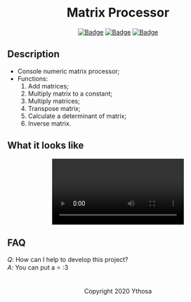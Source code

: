 <br>

<h1 align="center">Matrix Processor</h1>
<div align="center">

[![Badge](https://img.shields.io/badge/Uses-Kotlin-orange.svg?style=flat&logo=kotlin&logoWidth=15&logoColor=orange)](https://kotlinlang.org/)
[![Badge](https://img.shields.io/badge/Open-Source-green.svg?style=flat&logo=open-source-initiative&logoWidth=15&logoColor=green)](https://ru.wikipedia.org/wiki/Open_source)
[![Badge](https://img.shields.io/badge/Made_with-Affection-ff69b4.svg?style=flat&logo=ko-fi&logoWidth=15&logoColor=ff69b4)](https://i.pinimg.com/736x/d7/5f/e3/d75fe32e7af10c3ed0bafb98816a6ce2.jpg)

</div>

## Description
-   Console numeric matrix processor;
-   Functions:
    1. Add matrices;
    2. Multiply matrix to a constant;
    3. Multiply matrices;
    4. Transpose matrix;
    5. Calculate a determinant of matrix;
    6. Inverse matrix.

## What it looks like

<div align="center">
    <video autoplay>
      <source src="assets/demonstration.mp4" type="video/mp4">
    </video>
</div>

## FAQ
_Q_: How can I help to develop this project?  
_A_: You can put a :star: :3

<br>

<div align="center">
  Copyright 2020 Ythosa
</div>
